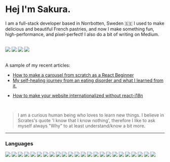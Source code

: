  #  Hej  I'm Sakura.

I am a full-stack developer based in Norrbotten, Sweden 🇸🇪 I used to make delicious and beautiful French pastries, and now I make something fun, high-performance, and pixel-perfect! I also do a bit of writing on Medium.

<br>
 <div style={{display:flex}> 
<a href="https://medium.com/@sito6496t"><img src="https://img.shields.io/badge/Medium-12100E?style=for-the-badge&logo=medium&logoColor=white"/></a>
  <a href="https://www.codewars.com/users/sansan-sakura"><img src="https://img.shields.io/badge/Codewars-B1361E?style=for-the-badge&logo=Codewars&logoColor=white" /></a>
 <a href="https://www.linkedin.com/in/sakura-tanaka-251a36247/"><img src="https://img.shields.io/badge/LinkedIn-0077B5?style=for-the-badge&logo=linkedin&logoColor=white" /></a>
 <a href="https://sakura-tanaka.netlify.app/"><img src="https://img.shields.io/badge/Portfolio-255E63?style=for-the-badge&logo=About.me&logoColor=white" /></a>
 </div>

<br>

A sample of my recent articles:
 -  <a href="https://medium.com/@sito6496t/how-to-make-a-carousel-from-scratch-as-a-react-beginner-a58250aaf1ab">How to make a carousel from scratch as a React Beginner</a>
 -  <a href="https://medium.com/@sito6496t/my-self-healing-journey-from-an-eating-disorder-and-what-i-learned-from-it-3ab86309554e">My self-healing journey from an eating disorder and what I learned from it.</a>
 -  <a href="https://medium.com/@sito6496t/how-to-fetch-multiple-apis-c59fec9076e2"><p>How to make your website internationalized without react-i18n</p></a>


<br>

>   I am a curious human being who loves to learn new things.
>  I believe in Scrates's quote 'I know that I know nothing', therefore I like to ask myself always "Why" to at least understand/know a bit more.
> 

<hr/>

 
<div>
<h3>Languages</h3>
<div style={{display:flex}}>
 <img src="https://img.shields.io/badge/JavaScript-323330?style=for-the-badge&logo=javascript&logoColor=F7DF1E" />
 <img src="https://img.shields.io/badge/TypeScript-007ACC?style=for-the-badge&logo=typescript&logoColor=white" />
 <img src="https://img.shields.io/badge/Node%20js-339933?style=for-the-badge&logo=nodedotjs&logoColor=white" />
  <img src="https://img.shields.io/badge/HTML5-E34F26?style=for-the-badge&logo=html5&logoColor=white" />
 <img src="https://img.shields.io/badge/PHP-777BB4?style=for-the-badge&logo=php&logoColor=white" />
 <img src="https://img.shields.io/badge/Python-FFD43B?style=for-the-badge&logo=python&logoColor=blue" />
 <img src="https://img.shields.io/badge/Pug-E3C29B?style=for-the-badge&logo=pug&logoColor=black" />
 <img src="https://img.shields.io/badge/C-00599C?style=for-the-badge&logo=c&logoColor=white" />
   <img src="https://img.shields.io/badge/React-20232A?style=for-the-badge&logo=react&logoColor=61DAFB" />
 <img src="https://img.shields.io/badge/next%20js-000000?style=for-the-badge&logo=nextdotjs&logoColor=white" />
 <img src="https://img.shields.io/badge/Astro-0C1222?style=for-the-badge&logo=astro&logoColor=FDFDFE" />
 <img src="https://img.shields.io/badge/Svelte-4A4A55?style=for-the-badge&logo=svelte&logoColor=FF3E00" />
 <img src="https://img.shields.io/badge/Vue%20js-35495E?style=for-the-badge&logo=vuedotjs&logoColor=4FC08D" />
      <img src="https://img.shields.io/badge/Tailwind_CSS-38B2AC?style=for-the-badge&logo=tailwind-css&logoColor=white" />
   <img src="https://img.shields.io/badge/Sass-CC6699?style=for-the-badge&logo=sass&logoColor=white" />
     <img src="https://img.shields.io/badge/Material%20UI-007FFF?style=for-the-badge&logo=mui&logoColor=white" />
    <img src="https://img.shields.io/badge/shadcn%2Fui-000000?style=for-the-badge&logo=shadcnui&logoColor=white" />
    <img src="https://img.shields.io/badge/Supabase-181818?style=for-the-badge&logo=supabase&logoColor=white" />
    <img src="https://img.shields.io/badge/firebase-ffca28?style=for-the-badge&logo=firebase&logoColor=black" />
 <img src="https://img.shields.io/badge/PostgreSQL-316192?style=for-the-badge&logo=postgresql&logoColor=white" />
 <img src="https://img.shields.io/badge/MySQL-005C84?style=for-the-badge&logo=mysql&logoColor=white" />
 <img src="https://img.shields.io/badge/MongoDB-4EA94B?style=for-the-badge&logo=mongodb&logoColor=white" />
    <img src="https://img.shields.io/badge/storybook-FF4785?style=for-the-badge&logo=storybook&logoColor=white" />
    <img src="https://img.shields.io/badge/GIT-E44C30?style=for-the-badge&logo=git&logoColor=white" />
  
  </div>
 </div>











 	

 
	
 	


	

 
	
	

	
 	
 	
	

	

  
  	
  
  
  			      	 	

  



 







